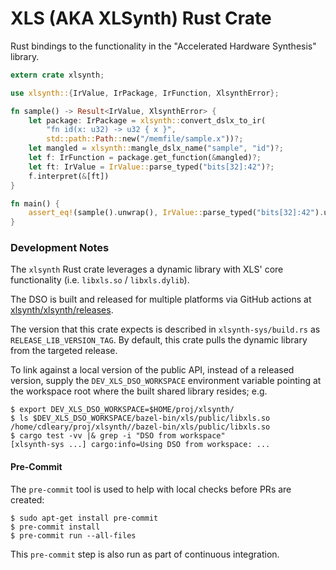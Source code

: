 # XLS (AKA XLSynth) Rust Crate

Rust bindings to the functionality in the "Accelerated Hardware Synthesis" library.

```rust
extern crate xlsynth;

use xlsynth::{IrValue, IrPackage, IrFunction, XlsynthError};

fn sample() -> Result<IrValue, XlsynthError> {
    let package: IrPackage = xlsynth::convert_dslx_to_ir(
        "fn id(x: u32) -> u32 { x }",
        std::path::Path::new("/memfile/sample.x"))?;
    let mangled = xlsynth::mangle_dslx_name("sample", "id")?;
    let f: IrFunction = package.get_function(&mangled)?;
    let ft: IrValue = IrValue::parse_typed("bits[32]:42")?;
    f.interpret(&[ft])
}

fn main() {
    assert_eq!(sample().unwrap(), IrValue::parse_typed("bits[32]:42").unwrap());
}
```

### Development Notes

The `xlsynth` Rust crate leverages a dynamic library with XLS' core functionality (i.e. `libxls.so`
/ `libxls.dylib`).

The DSO is built and released for multiple platforms via GitHub actions at
[xlsynth/xlsynth/releases](https://github.com/xlsynth/xlsynth/releases/).

The version that this crate expects is described in `xlsynth-sys/build.rs` as
`RELEASE_LIB_VERSION_TAG`. By default, this crate pulls the dynamic library from the targeted
release.

To link against a local version of the public API, instead of a released version, supply the
`DEV_XLS_DSO_WORKSPACE` environment variable pointing at the workspace root where the built shared
library resides; e.g.

```shell
$ export DEV_XLS_DSO_WORKSPACE=$HOME/proj/xlsynth/
$ ls $DEV_XLS_DSO_WORKSPACE/bazel-bin/xls/public/libxls.so
/home/cdleary/proj/xlsynth//bazel-bin/xls/public/libxls.so
$ cargo test -vv |& grep -i "DSO from workspace"
[xlsynth-sys ...] cargo:info=Using DSO from workspace: ...
```

#### Pre-Commit

The `pre-commit` tool is used to help with local checks before PRs are created:

```shell
$ sudo apt-get install pre-commit
$ pre-commit install
$ pre-commit run --all-files
```

This `pre-commit` step is also run as part of continuous integration.
